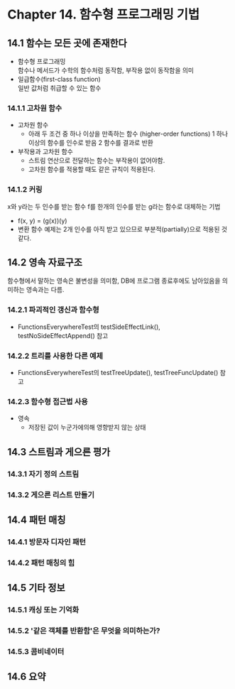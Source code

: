 # Chapter 14. 함수형 프로그래밍 기법

## 14.1 함수는 모든 곳에 존재한다
* 함수형 프로그래밍  
함수나 메서드가 수학의 함수처럼 동작함, 부작용 없이 동작함을 의미
* 일급함수(first-class function)  
일반 값처럼 취급할 수 있는 함수

### 14.1.1 고차원 함수 
* 고차원 함수 
	* 아래 두 조건 중 하나 이상을  만족하는 함수 (higher-order functions)
		1 하나 이상의 함수를 인수로 받음
		2 함수를 결과로 반환
* 부작용과 고차원 함수
	* 스트림 연산으로 전달하는 함수는 부작용이 없어야함.
	* 고차원 함수를 적용할 때도 같은 규칙이 적용된다.

### 14.1.2 커링
x와 y라는 두 인수를 받는 함수 f를 한개의 인수를 받는 g라는 함수로 대체하는 기법
* f(x, y) = (g(x))(y)
* 변환 함수 예제는 2개 인수를 아직 받고 있으므로 부분적(partially)으로 적용된 것 같다.



## 14.2 영속 자료구조
함수형에서 말하는 영속은 불변성을 의미함, DB에 프로그램 종료후에도 남아있음을 의미하는 영속과는 다름.
  

### 14.2.1 파괴적인 갱신과 함수형
* FunctionsEverywhereTest의 testSideEffectLink(), testNoSideEffectAppend() 참고

### 14.2.2 트리를 사용한 다른 예제
* FunctionsEverywhereTest의 testTreeUpdate(), testTreeFuncUpdate() 참고

### 14.2.3 함수형 접근법 사용
* 영속
	* 저장된 값이 누군가에의해 영향받지 않는 상태

## 14.3 스트림과 게으른 평가

### 14.3.1 자기 정의 스트림

### 14.3.2 게으른 리스트 만들기



## 14.4 패턴 매칭

### 14.4.1 방문자 디자인 패턴

### 14.4.2 패턴 매칭의 힘



## 14.5 기타 정보

### 14.5.1 캐싱 또는 기억화

### 14.5.2 '같은 객체를 반환함'은 무엇을 의미하는가?

### 14.5.3 콤비네이터



## 14.6 요약
